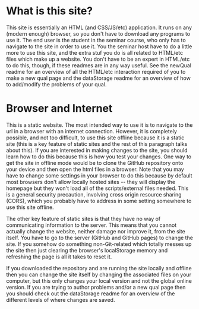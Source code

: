 # What is this site?

This site is essentially an HTML (and CSS/JS/etc) application. It runs on any (modern enough) browser, so you don't have to download any programs to use it. The end user is the student in the seminar course, who only has to navigate to the site in order to use it. You the seminar host have to do a little more to use this site, and the extra stuf you do is all related to HTML/etc files which make up a website. You don't have to be an expert in HTML/etc to do this, though, if these readmes are in any way useful. See the newQual readme for an overview of all the HTML/etc interaction required of you to make a new qual page and the dataStorage readme for an overview of how to add/modify the problems of your qual.

# Browser and Internet

This is a static website. The most intended way to use it is to navigate to the url in a browser with an internet connection. However, it is completely possible, and not too difficult, to use this site offline because it is a static site (this is a key feature of static sites and the rest of this paragraph talks about this). If you are interested in making changes to the site, you should learn how to do this because this is how you test your changes. One way to get the site in offline mode would be to clone the GitHub repository onto your device and then open the html files in a browser. Note that you may have to change some settings in your browser to do this because by default most browsers don't allow locally hosted sites -- they will display the homepage but they won't load all of the scripts/external files needed. This is a general security precaution, involving cross origin resource sharing (CORS), which you probably have to address in some setting somewhere to use this site offline.

The other key feature of static sites is that they have no way of communicating information to the server. This means that you cannot actually change the website, neither damage nor improve it, from the site itself. You have to go to the server (GitHub and GitHub pages) to change the site. If you somehow do something non-Git-related which totally messes up the site then just clearing the browser's localStorage memory and refreshing the page is all it takes to reset it.

If you downloaded the repository and are running the site locally and offline then you can change the site itself by changing the associated files on your computer, but this only changes your local version and not the global online version. If you are trying to author problems and/or a new qual page then you should check out the dataStorage readme for an overview of the different levels of where changes are saved.